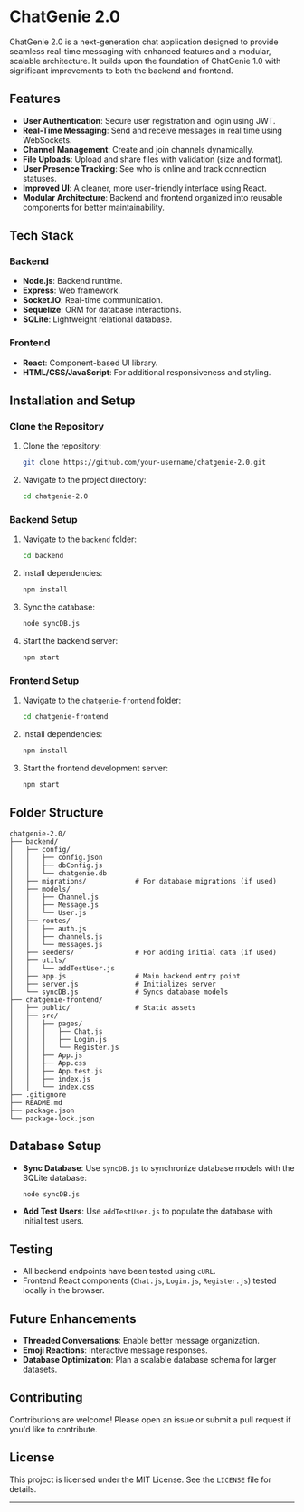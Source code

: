# ChatGenie 2.0

ChatGenie 2.0 is a next-generation chat application designed to provide seamless real-time messaging with enhanced features and a modular, scalable architecture. It builds upon the foundation of ChatGenie 1.0 with significant improvements to both the backend and frontend.

## Features
- **User Authentication**: Secure user registration and login using JWT.
- **Real-Time Messaging**: Send and receive messages in real time using WebSockets.
- **Channel Management**: Create and join channels dynamically.
- **File Uploads**: Upload and share files with validation (size and format).
- **User Presence Tracking**: See who is online and track connection statuses.
- **Improved UI**: A cleaner, more user-friendly interface using React.
- **Modular Architecture**: Backend and frontend organized into reusable components for better maintainability.

## Tech Stack
### Backend
- **Node.js**: Backend runtime.
- **Express**: Web framework.
- **Socket.IO**: Real-time communication.
- **Sequelize**: ORM for database interactions.
- **SQLite**: Lightweight relational database.

### Frontend
- **React**: Component-based UI library.
- **HTML/CSS/JavaScript**: For additional responsiveness and styling.

## Installation and Setup
### Clone the Repository
1. Clone the repository:
   ```bash
   git clone https://github.com/your-username/chatgenie-2.0.git
   ```
2. Navigate to the project directory:
   ```bash
   cd chatgenie-2.0
   ```

### Backend Setup
1. Navigate to the `backend` folder:
   ```bash
   cd backend
   ```
2. Install dependencies:
   ```bash
   npm install
   ```
3. Sync the database:
   ```bash
   node syncDB.js
   ```
4. Start the backend server:
   ```bash
   npm start
   ```

### Frontend Setup
1. Navigate to the `chatgenie-frontend` folder:
   ```bash
   cd chatgenie-frontend
   ```
2. Install dependencies:
   ```bash
   npm install
   ```
3. Start the frontend development server:
   ```bash
   npm start
   ```

## Folder Structure
```
chatgenie-2.0/
├── backend/
│   ├── config/
│   │   ├── config.json
│   │   ├── dbConfig.js
│   │   └── chatgenie.db
│   ├── migrations/            # For database migrations (if used)
│   ├── models/
│   │   ├── Channel.js
│   │   ├── Message.js
│   │   └── User.js
│   ├── routes/
│   │   ├── auth.js
│   │   ├── channels.js
│   │   └── messages.js
│   ├── seeders/               # For adding initial data (if used)
│   ├── utils/
│   │   └── addTestUser.js
│   ├── app.js                 # Main backend entry point
│   ├── server.js              # Initializes server
│   └── syncDB.js              # Syncs database models
├── chatgenie-frontend/
│   ├── public/                # Static assets
│   ├── src/
│   │   ├── pages/
│   │   │   ├── Chat.js
│   │   │   ├── Login.js
│   │   │   └── Register.js
│   │   ├── App.js
│   │   ├── App.css
│   │   ├── App.test.js
│   │   ├── index.js
│   │   └── index.css
├── .gitignore
├── README.md
├── package.json
└── package-lock.json
```

## Database Setup
- **Sync Database**: Use `syncDB.js` to synchronize database models with the SQLite database:
  ```bash
  node syncDB.js
  ```
- **Add Test Users**: Use `addTestUser.js` to populate the database with initial test users.

## Testing
- All backend endpoints have been tested using `cURL`.
- Frontend React components (`Chat.js`, `Login.js`, `Register.js`) tested locally in the browser.

## Future Enhancements
- **Threaded Conversations**: Enable better message organization.
- **Emoji Reactions**: Interactive message responses.
- **Database Optimization**: Plan a scalable database schema for larger datasets.

## Contributing
Contributions are welcome! Please open an issue or submit a pull request if you'd like to contribute.

## License
This project is licensed under the MIT License. See the `LICENSE` file for details.

---



